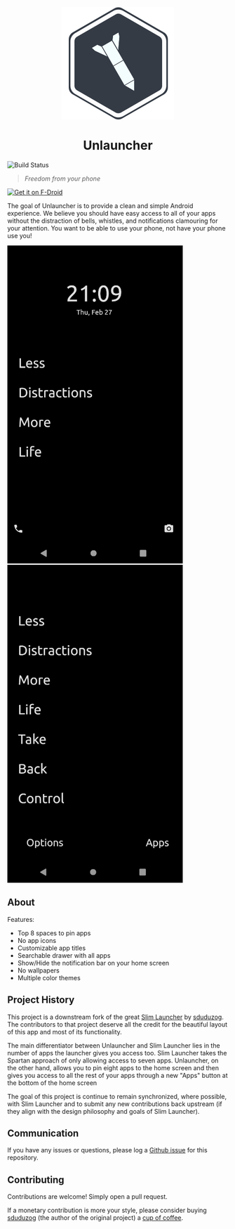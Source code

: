 <p align="center">
  <img src="docs/assets/unlauncher-logo.png">
</p>

<h1 align="center">
  Unlauncher
</h1>

![Build Status](https://github.com/jkuester/unlauncher/workflows/Android%20Master%20Branch%20CI/badge.svg)

> _Freedom from your phone_

[<img src="https://f-droid.org/badge/get-it-on.png"
     alt="Get it on F-Droid"
     height="80">](https://f-droid.org/packages/com.jkuester.unlauncher/)

The goal of Unlauncher is to provide a clean and simple Android experience. We believe you should have easy access to all of your apps without the distraction of bells, whistles, and notifications clamouring for your attention. You want to be able to use your phone, not have your phone use you!

<p float="left">
  <img height="724" width="400" src="docs/assets/home-screen-1.png">
  <img height="724" width="400" src="docs/assets/home-screen-2.png">
</p>

## About

Features:

- Top 8 spaces to pin apps
- No app icons
- Customizable app titles
- Searchable drawer with all apps
- Show/Hide the notification bar on your home screen
- No wallpapers
- Multiple color themes

## Project History

This project is a downstream fork of the great [Slim Launcher](https://github.com/sduduzog/slim-launcher) by [sduduzog](https://github.com/sduduzog). The contributors to that project deserve all the credit for the beautiful layout of this app and most of its functionality.

The main differentiator between Unlauncher and Slim Launcher lies in the number of apps the launcher gives you access too.  Slim Launcher takes the Spartan approach of only allowing access to seven apps. Unlauncher, on the other hand, allows you to pin eight apps to the home screen and then gives you access to all the rest of your apps through a new "Apps" button at the bottom of the home screen

The goal of this project is continue to remain synchronized, where possible, with Slim Launcher and to submit any new contributions back upstream (if they align with the design philosophy and goals of Slim Launcher).

## Communication

If you have any issues or questions, please log a [Github issue](https://github.com/jkuester/unlauncher/issues) for this repository.

## Contributing

Contributions are welcome! Simply open a pull request.

If a monetary contribution is more your style, please consider buying [sduduzog](https://github.com/sduduzog) (the author of the original project) a [cup of coffee](https://buymeacoff.ee/sduduzog).
